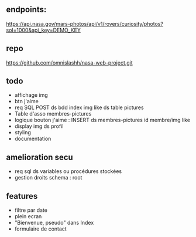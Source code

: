 ## endpoints:  
https://api.nasa.gov/mars-photos/api/v1/rovers/curiosity/photos?sol=1000&api_key=DEMO_KEY  

## repo
https://github.com/omnislashh/nasa-web-project.git

## todo
- affichage img
- btn j'aime
- req SQL POST ds bdd index img like ds table pictures
- Table d'asso membres-pictures
- logique bouton j'aime : INSERT ds membres-pictures id membre/img like
- display img ds profil
- styling
- documentation

## amelioration secu 
- req sql ds variables ou procédures stockées
- gestion droits schema : root

## features 
- filtre par date
- plein ecran
- "Bienvenue, pseudo" dans Index
- formulaire de contact